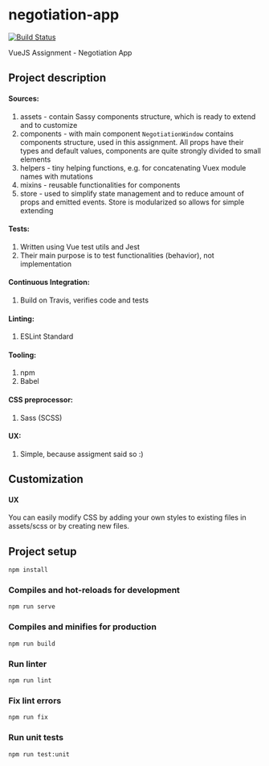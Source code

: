 # negotiation-app

[![Build Status](https://travis-ci.com/jmaczan/negotiation-app.svg?token=sgNqUBkrsYN1KidWqVXT&branch=master)](https://travis-ci.com/jmaczan/negotiation-app)

VueJS Assignment - Negotiation App

## Project description

#### Sources:
1. assets - contain Sassy components structure, which is ready to extend and to customize
2. components - with main component `NegotiationWindow` contains components structure, used in this assignment. All props have their types and default values, components are quite strongly divided to small elements
3. helpers - tiny helping functions, e.g. for concatenating Vuex module names with mutations
4. mixins - reusable functionalities for components
5. store - used to simplify state management and to reduce amount of props and emitted events. Store is modularized so allows for simple extending

#### Tests:
1. Written using Vue test utils and Jest
2. Their main purpose is to test functionalities (behavior), not implementation

#### Continuous Integration:
1. Build on Travis, verifies code and tests

#### Linting:
1. ESLint Standard

#### Tooling:
1. npm
2. Babel

#### CSS preprocessor:
1. Sass (SCSS)

#### UX:
1. Simple, because assigment said so :)

## Customization

#### 

#### UX
You can easily modify CSS by adding your own styles to existing files in assets/scss or by creating new files. 

## Project setup
```
npm install
```

### Compiles and hot-reloads for development
```
npm run serve
```

### Compiles and minifies for production
```
npm run build
```

### Run linter
```
npm run lint
```

### Fix lint errors
```
npm run fix
```

### Run unit tests
```
npm run test:unit
```
